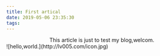 ```yaml
---
title: First artical
date: 2019-05-06 23:35:30
tags:
---
```

<div align="center">This article is just to test my blog,welcom.</div>
![hello,world.](http://lv005.com/icon.jpg)